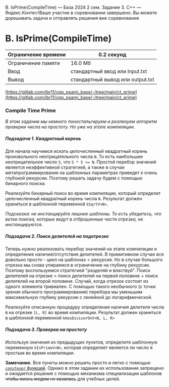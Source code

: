 B. IsPrime(CompileTime) — База 2024 2 сем. Задание 3. C++ — Яндекс.КонтестВаше участие в соревновании завершено. Вы можете дорешивать задачи и отправлять решения вне соревнования

# B. IsPrime(CompileTime)

| Ограничение времени | 0.2 секунд |
| --- | --- |
| Ограничение памяти | 16.0 Мб |
| Ввод | стандартный ввод или input.txt |
| Вывод | стандартный вывод или output.txt |

[https://gitlab.com/ibr11/cpp_psami_base/-/tree/main/ct_prime](https://gitlab.com/ibr11/cpp_psami_base/-/tree/main/ct_prime)

### Compile Time Prime

*В этом задании мы немного поностальгируем и реализуем алгоритм проверки числа на простоту. Но уже на этапе компиляции.*

##### Подзадача 1. Квадратный корень

Для начала научимся искать целочисленный квадратный корень произвольного неотрицательного числа `N`. То есть наибольшее
неотрицательное число `S`, что `S * S <= N`.
Простой перебор значений является неэффективной стратегией, а также в случае метапрограммирования на шаблонных
параметрах приведет к очень глубокой рекурсии.
Поэтому решать задачу будем с помощью бинарного поиска.

Реализуйте бинарный поиск во время компиляции, который определит целочисленный квадратный корень числа `N`. Результат
должен храниться в шаблонной переменной `kSqrtV<N>`.

*Подсказка: не инстанцируйте лишние шаблоны. То есть убедитесь, что ветки поиска, которые ведут в отброшенные части
отрезка, не инстанцируются.*

##### Подзадача 2. Поиск делителей на подотрезке

Теперь нужно реализовать перебор значений на этапе компиляции и определение наличия/отсутствия делителей. В примитивном
случае все довольно просто - цикл на шаблонах = рекурсия. Но в случае большого отрезка мы снова упираемся в ограничение
на глубину рекурсии. Поэтому воспользуемся стратегией "разделяй и властвуй". Поиск делителей на отрезке = поиск
делителей на первой половине + поиск делителей на второй половине. Случай, когда отрезок состоит из одного элемента
тривиален. С помощью такого необычного (с точки зрения обычного программирования) перебора мы уменьшим максимальную
глубину рекурсии с линейной до логарифмической.

Реализуйте описанную процедуру определения наличия делителя числа `N` на отрезке `[L, R]` во время компиляции. Результат
должен храниться в шаблонной переменной `kHasDivisorOnV<N, L, R>`

##### Подзадача 3. Проверка на простоту

Используя значения из предыдущих пунктов, определите шаблонную переменную `kIsPrimeV<N>`, которая определяет является ли
число `N` простым во время компиляции.

**Замечание.** Все пункты можно решить просто и легко с помощью
[`constexpr` функций](https://en.cppreference.com/w/cpp/language/constexpr). Однако в этом задании их использование
запрещено и ожидается решение с помощью механизма специализации шаблонов ~~чтобы жизнь медом не казалась~~ для учебных
целей.
